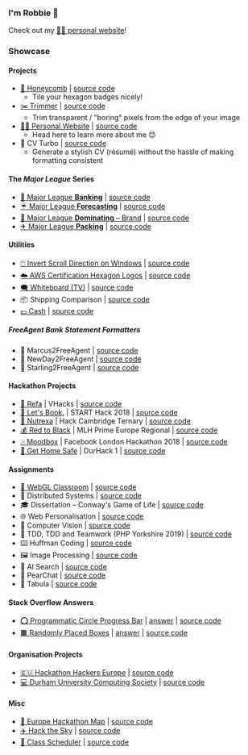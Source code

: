 ### I'm Robbie 👋

Check out my [🙋‍♀️ personal website](https://www.robbie.dev)!


### Showcase
#### Projects
- [🐝 Honeycomb](https://honeycomb.robbie.dev) | [source code](https://github.com/robzwolf/honeycomb)
  - Tile your hexagon badges nicely!
- [✂️ Trimmer](https://trim.robbie.dev) | [source code](https://github.com/robzwolf/trimmer)
  - Trim transparent / "boring" pixels from the edge of your image
- [🙋‍♀️ Personal Website](https://www.robbie.dev) | [source code](https://github.com/robzwolf/website)
  - Head here to learn more about me 😊
- 🚀 CV Turbo | [source code](https://github.com/robzwolf/cv-turbo)
  - Generate a stylish CV (résumé) without the hassle of making formatting consistent


#### The _Major League_ Series
- [🏦 Major League **Banking**](https://major-league-banking.v.robbie.dev/) | [source code](https://github.com/robzwolf/major-league-banking)
- [☔ Major League **Forecasting**](https://major-league-forecasting.v.robbie.dev/) | [source code](https://github.com/robzwolf/major-league-forecasting)
- [🙌 Major League **Dominating** – Brand](https://major-league-dominating-brand.gh.robbie.dev/) | [source code](https://github.com/robzwolf/major-league-dominating-brand)
- [✈ Major League **Packing**](https://major-league-packing.v.robbie.dev/) | [source code](https://github.com/robzwolf/major-league-packing)


#### Utilities
- [🖱️ Invert Scroll Direction on Windows](https://mouse.gh.robbie.dev/) | [source code](https://github.com/robzwolf/invert-mouse-scroll-windows)
- [☁️ AWS Certification Hexagon Logos](https://aws-cert-logos.gh.robbie.dev) | [source code](https://github.com/robzwolf/aws-cert-logos)
- [🗨️ Whiteboard (TV)](https://tv.gh.robbie.dev) | [source code](https://github.com/robzwolf/tv)
- 📦 Shipping Comparison | [source code](https://github.com/robzwolf/shipping-comparison)
- [💷 Cash](https://robbie.cash) | [source code](https://github.com/robzwolf/cash)


##### FreeAgent Bank Statement Formatters
- 📒 Marcus2FreeAgent | [source code](https://github.com/robzwolf/marcus2freeagent)
- 📒 NewDay2FreeAgent | [source code](https://github.com/robzwolf/newday2freeagent)
- 📒 Starling2FreeAgent | [source code](https://github.com/robzwolf/starling2freeagent/tree/feature/updates)


#### Hackathon Projects
- [👥 Refa](https://devpost.com/software/vhacks-2018) | VHacks | [source code](https://github.com/robzwolf/vhacks-2018)
- [🚄 Let's Book.](https://devpost.com/software/lets-book) | START Hack 2018 | [source code](https://github.com/robzwolf/sbb-hack)
- [🍔 Nutrexa](https://devpost.com/software/nutrexa) | Hack Cambridge Ternary | [source code](https://github.com/robzwolf/nutrexa-hack)
- [💰 Red to Black](https://devpost.com/software/red-to-black) | MLH Prime Europe Regional | [source code](https://github.com/robzwolf/redtoblack)
- [🎶 Moodbox](https://devpost.com/software/moodbox) | Facebook London Hackathon 2018 | [source code](https://github.com/robzwolf/moodbox)
- [🔦 Get Home Safe](https://devpost.com/software/get-home-safe) | DurHack 1 | [source code](https://github.com/robzwolf/get-home-safe)


#### Assignments
- [📝 WebGL Classroom](https://sm-cg.gh.robbie.dev) | [source code](https://github.com/robzwolf/sm-cg/tree/gh-pages/)
- 🔗 Distributed Systems | [source code](https://github.com/robzwolf/ns-networks)
- 🎓 Dissertation – Conway's Game of Life | [source code](https://github.com/robzwolf/game-of-life)
- 🌐 Web Personalisation | [source code](https://github.com/robzwolf/web-personalisation-coursework)
- 🎥 Computer Vision | [source code](https://github.com/robzwolf/computer-vision-coursework)
- 🐘 TDD, TDD and Teamwork (PHP Yorkshire 2019) | [source code](https://github.com/robzwolf/tdd-ddd-teamwork)
- ⌨️ Huffman Coding | [source code](https://github.com/robzwolf/huffman/tree/master/submission)
- 🖼️ Image Processing | [source code](https://github.com/robzwolf/sm-image-processing/tree/master/mira/submission)
- 🤖 AI Search | [source code](https://github.com/robzwolf/sm-ai-search)
- 🍐 PearChat | [source code](https://github.com/robzwolf/pearchat)
- 🔵 Tabula | [source code](https://github.com/robzwolf/tabulaIJ_refresh)


#### Stack Overflow Answers
- [⭕ Programmatic Circle Progress Bar](https://programmatic-circle-progress-bar.gh.robbie.dev/) | [answer](https://stackoverflow.com/a/65451336/2176546) | [source code](https://github.com/robzwolf/programmatic-circle-progress-bar)
- [🟧 Randomly Placed Boxes](https://randomly-placed-boxes.gh.robbie.dev) | [answer](https://stackoverflow.com/a/65451184/2176546) | [source code](https://github.com/robzwolf/randomly-placed-boxes)


#### Organisation Projects
- [🇪🇺 Hackathon Hackers Europe](https://hackathonhackers.eu) | [source code](https://github.com/HHEU/hheu.github.io)
- [💻 Durham University Computing Society](http://web.archive.org/web/20180903084218/https://www.compsoc.tech/) | [source code](https://github.com/ducompsoc/website/tree/2b32efab9d661e6bef2ff91ceb9b3dcc8517bc3d)


#### Misc
- [📍 Europe Hackathon Map](https://google-maps-experiments.gh.robbie.dev/) | [source code](https://github.com/robzwolf/google-maps-experiments)
- [✈️ Hack the Sky](https://hack-the-sky.gh.robbie.dev) | [source code](https://github.com/robzwolf/hack-the-sky)
- [📅 Class Scheduler](https://mlh-class-scheduler.gh.robbie.dev/) | [source code](https://github.com/robzwolf/mlh-class-scheduler)
